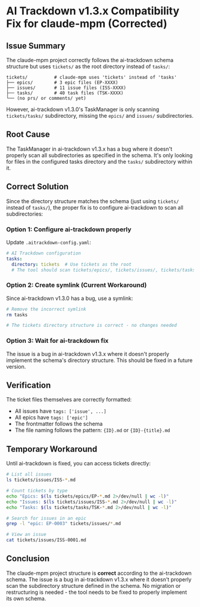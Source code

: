 # AI Trackdown v1.3.x Compatibility Fix for claude-mpm (Corrected)

## Issue Summary

The claude-mpm project correctly follows the ai-trackdown schema structure but uses `tickets/` as the root directory instead of `tasks/`:

```
tickets/          # claude-mpm uses 'tickets' instead of 'tasks'
├── epics/        # 3 epic files (EP-XXXX)
├── issues/       # 11 issue files (ISS-XXXX)  
├── tasks/        # 40 task files (TSK-XXXX)
└── (no prs/ or comments/ yet)
```

However, ai-trackdown v1.3.0's TaskManager is only scanning `tickets/tasks/` subdirectory, missing the `epics/` and `issues/` subdirectories.

## Root Cause

The TaskManager in ai-trackdown v1.3.x has a bug where it doesn't properly scan all subdirectories as specified in the schema. It's only looking for files in the configured tasks directory and the `tasks/` subdirectory within it.

## Correct Solution

Since the directory structure matches the schema (just using `tickets/` instead of `tasks/`), the proper fix is to configure ai-trackdown to scan all subdirectories:

### Option 1: Configure ai-trackdown properly
Update `.aitrackdown-config.yaml`:
```yaml
# AI Trackdown configuration
tasks:
  directory: tickets  # Use tickets as the root
  # The tool should scan tickets/epics/, tickets/issues/, tickets/tasks/, etc.
```

### Option 2: Create symlink (Current Workaround)
Since ai-trackdown v1.3.0 has a bug, use a symlink:
```bash
# Remove the incorrect symlink
rm tasks

# The tickets directory structure is correct - no changes needed
```

### Option 3: Wait for ai-trackdown fix
The issue is a bug in ai-trackdown v1.3.x where it doesn't properly implement the schema's directory structure. This should be fixed in a future version.

## Verification

The ticket files themselves are correctly formatted:
- All issues have `tags: ['issue', ...]` 
- All epics have `tags: ['epic']`
- The frontmatter follows the schema
- The file naming follows the pattern: `{ID}.md` or `{ID}-{title}.md`

## Temporary Workaround

Until ai-trackdown is fixed, you can access tickets directly:
```bash
# List all issues
ls tickets/issues/ISS-*.md

# Count tickets by type
echo "Epics: $(ls tickets/epics/EP-*.md 2>/dev/null | wc -l)"
echo "Issues: $(ls tickets/issues/ISS-*.md 2>/dev/null | wc -l)"
echo "Tasks: $(ls tickets/tasks/TSK-*.md 2>/dev/null | wc -l)"

# Search for issues in an epic
grep -l "epic: EP-0003" tickets/issues/*.md

# View an issue
cat tickets/issues/ISS-0001.md
```

## Conclusion

The claude-mpm project structure is **correct** according to the ai-trackdown schema. The issue is a bug in ai-trackdown v1.3.x where it doesn't properly scan the subdirectory structure defined in the schema. No migration or restructuring is needed - the tool needs to be fixed to properly implement its own schema.